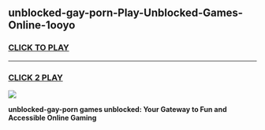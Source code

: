 
## unblocked-gay-porn-Play-Unblocked-Games-Online-1ooyo
<h3>
<a href="https://premium76.site?title=unblocked-gay-porn&ref=25A">CLICK TO PLAY</a></h3>
<hr>

<h3>
<a href="https://premium76.site?title=unblocked-gay-porn&ref=25A">CLICK 2 PLAY</a>
  
</h3>

<a href="https://premium76.site?title=unblocked-gay-porn&ref=25A"><img src="https://clearcache.store/games.png"></a>


**unblocked-gay-porn games unblocked: Your Gateway to Fun and Accessible Online Gaming**
